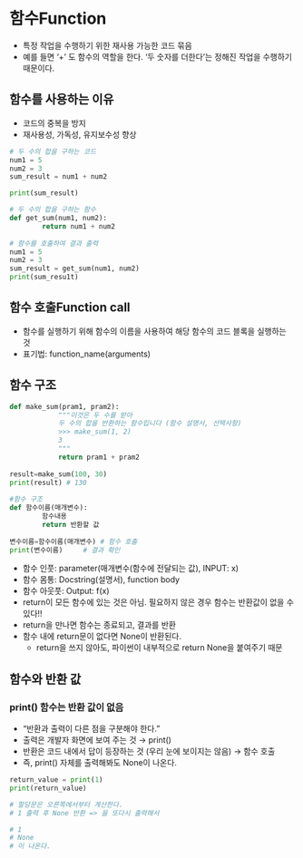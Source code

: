 # 함수Function

- 특정 작업을 수행하기 위한 재사용 가능한 코드 묶음
- 예를 들면 ‘+’ 도 함수의 역할을 한다. ‘두 숫자를 더한다’는 정해진 작업을 수행하기 때문이다.

## 함수를 사용하는 이유

- 코드의 중복을 방지
- 재사용성, 가독성, 유지보수성 향상

```python
# 두 수의 합을 구하는 코드
num1 = 5
num2 = 3
sum_result = num1 + num2

print(sum_result)

# 두 수의 합을 구하는 함수
def get_sum(num1, num2):
		return num1 + num2
		
# 함수를 호출하여 결과 출력
num1 = 5
num2 = 3
sum_result = get_sum(num1, num2)
print(sum_resu1t)
```

## 함수 호출Function call

- 함수를 실행하기 위해 함수의 이름을 사용하여 해당 함수의 코드 블록을 실행하는 것
- 표기법: function_name(arguments)

## 함수 구조

```python
def make_sum(pram1, pram2):
			"""이것은 두 수를 받아
			두 수의 합을 반환하는 함수입니다 (함수 설명서, 선택사항)
			>>> make_sum(1, 2)
			3
			"""
			return pram1 + pram2
			
result=make_sum(100, 30)
print(result) # 130
			
#함수 구조			
def 함수이름(매개변수):
		함수내용
		return 반환할 값
		
변수이름=함수이름(매개변수) # 함수 호출
print(변수이름)		# 결과 확인
```

- 함수 인풋: parameter(매개변수(함수에 전달되는 값), INPUT: x)
- 함수 몸통: Docstring(설명서), function body
- 함수 아웃풋: Output: f(x)
- return이 모든 함수에 있는 것은 아님. 필요하지 않은 경우 함수는 반환값이 없을 수 있다!!
- return을 만나면 함수는 종료되고, 결과를 반환
- 함수 내에 return문이 없다면 None이 반환된다.
    - return을 쓰지 않아도, 파이썬이 내부적으로 return None을 붙여주기 때문

## 함수와 반환 값

### print() 함수는 반환 값이 없음

- “반환과 출력이 다른 점을 구분해야 한다.”
- 출력은 개발자 화면에 보여 주는 것 → print()
- 반환은 코드 내에서 답이 등장하는 것 (우리 눈에 보이지는 않음) → 함수 호출
- 즉, print() 자체를 출력해봐도 None이 나온다.

```python
return_value = print(1)
print(return_value) 

# 할당문은 오른쪽에서부터 계산한다.
# 1 출력 후 None 반환 => 을 또다시 출력해서

# 1
# None
# 이 나온다.
```